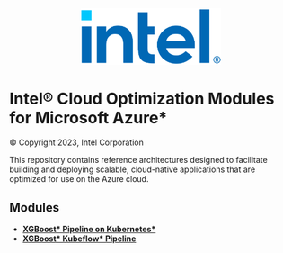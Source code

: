 <p align="center">
  <img src="assets/logo-classicblue-800px.png" alt="Intel Logo" width="250"/>
</p>

# Intel® Cloud Optimization Modules for Microsoft Azure*

© Copyright 2023, Intel Corporation

This repository contains reference architectures designed to facilitate building and deploying scalable, cloud-native applications that are optimized for use on the Azure cloud.

## Modules
- **[XGBoost* Pipeline on Kubernetes*](kubernetes/README.md)**
- **[XGBoost* Kubeflow* Pipeline](kubeflow/pipelines/XGBoost/README.md)**